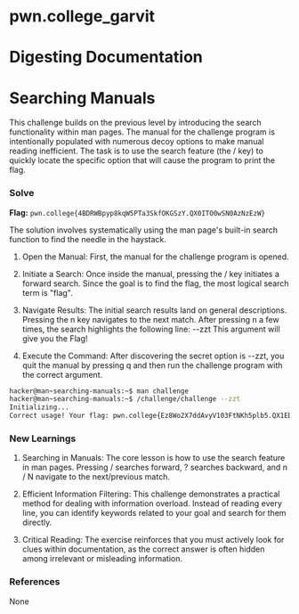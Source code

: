 # pwn.college_garvit
# Digesting Documentation

# Searching Manuals
This challenge builds on the previous level by introducing the search functionality within man pages. The manual for the challenge program is intentionally populated with numerous decoy options to make manual reading inefficient. The task is to use the search feature (the / key) to quickly locate the specific option that will cause the program to print the flag.

### Solve
**Flag:** `pwn.college{4BDRWBpyp8kqW5PTa3SkfOKGSzY.QX0ITO0wSN0AzNzEzW}`

The solution involves systematically using the man page's built-in search function to find the needle in the haystack.
1. Open the Manual: First, the manual for the challenge program is opened.

2. Initiate a Search: Once inside the manual, pressing the / key initiates a forward search. Since the goal is to find the flag, the most logical search term is "flag".

3. Navigate Results: The initial search results land on general descriptions. Pressing the n key navigates to the next match. After pressing n a few times, the search highlights the following line:
--zzt This argument will give you the Flag!

4. Execute the Command: After discovering the secret option is --zzt, you quit the manual by pressing q and then run the challenge program with the correct argument.

```bash
hacker@man~searching-manuals:~$ man challenge
hacker@man~searching-manuals:~$ /challenge/challenge --zzt
Initializing...
Correct usage! Your flag: pwn.college{Ez8Wo2X7ddAvyV103FtNKh5plb5.QX1EDO0wSN0AzNzEzW}
```
    
### New Learnings

1. Searching in Manuals: The core lesson is how to use the search feature in man pages. Pressing / searches forward, ? searches backward, and n / N navigate to the next/previous match. 

2. Efficient Information Filtering: This challenge demonstrates a practical method for dealing with information overload. Instead of reading every line, you can identify keywords related to your goal and search for them directly.

3. Critical Reading: The exercise reinforces that you must actively look for clues within documentation, as the correct answer is often hidden among irrelevant or misleading information.

### References 
None